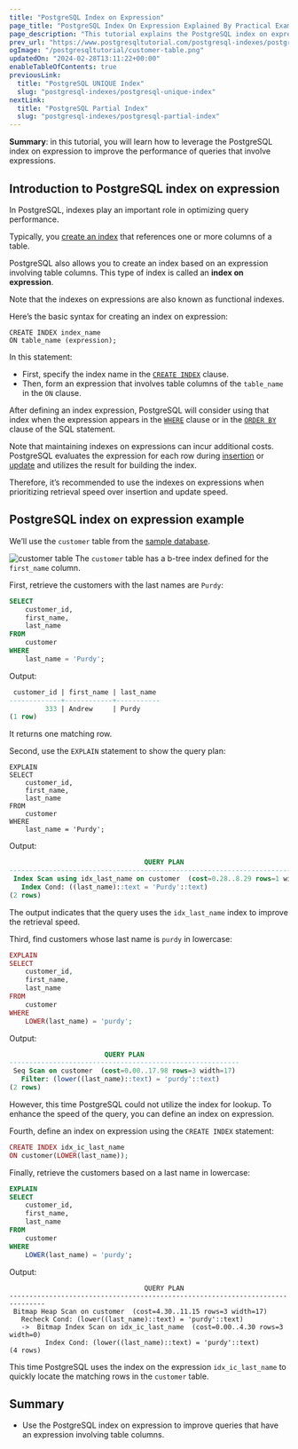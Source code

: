 ```yaml
---
title: "PostgreSQL Index on Expression"
page_title: "PostgreSQL Index On Expression Explained By Practical Examples"
page_description: "This tutorial explains the PostgreSQL index on expression and shows you how to leverage it to improve the performance of queries that contain expressions."
prev_url: "https://www.postgresqltutorial.com/postgresql-indexes/postgresql-index-on-expression/"
ogImage: "/postgresqltutorial/customer-table.png"
updatedOn: "2024-02-28T13:11:22+00:00"
enableTableOfContents: true
previousLink: 
  title: "PostgreSQL UNIQUE Index"
  slug: "postgresql-indexes/postgresql-unique-index"
nextLink: 
  title: "PostgreSQL Partial Index"
  slug: "postgresql-indexes/postgresql-partial-index"
---
```





**Summary**: in this tutorial, you will learn how to leverage the PostgreSQL index on expression to improve the performance of queries that involve expressions.


## Introduction to PostgreSQL index on expression

In PostgreSQL, indexes play an important role in optimizing query performance.

Typically, you [create an index](postgresql-create-index) that references one or more columns of a table.

PostgreSQL also allows you to create an index based on an expression involving table columns. This type of index is called an **index on expression**.

Note that the indexes on expressions are also known as functional indexes.

Here’s the basic syntax for creating an index on expression:


```phpsql
CREATE INDEX index_name 
ON table_name (expression);
```
In this statement:

* First, specify the index name in the [`CREATE INDEX`](postgresql-create-index) clause.
* Then, form an expression that involves table columns of the `table_name` in the `ON` clause.

After defining an index expression, PostgreSQL will consider using that index when the expression appears in the [`WHERE`](../postgresql-tutorial/postgresql-where) clause or in the [`ORDER BY`](../postgresql-tutorial/postgresql-order-by) clause of the SQL statement.

Note that maintaining indexes on expressions can incur additional costs. PostgreSQL evaluates the expression for each row during [insertion](../postgresql-tutorial/postgresql-insert) or [update](../postgresql-tutorial/postgresql-update) and utilizes the result for building the index.

Therefore, it’s recommended to use the indexes on expressions when prioritizing retrieval speed over insertion and update speed.


## PostgreSQL index on expression example

We’ll use the `customer` table from the [sample database](../postgresql-getting-started/postgresql-sample-database).


![customer table](/postgresqltutorial/customer-table.png)
The `customer` table has a b\-tree index defined for the `first_name` column.

First, retrieve the customers with the last names are `Purdy`:


```sql
SELECT 
    customer_id, 
    first_name, 
    last_name 
FROM 
    customer 
WHERE 
    last_name = 'Purdy';
```
Output:


```sql
 customer_id | first_name | last_name
-------------+------------+-----------
         333 | Andrew     | Purdy
(1 row)
```
It returns one matching row.

Second, use the `EXPLAIN` statement to show the query plan:


```
EXPLAIN
SELECT 
    customer_id, 
    first_name, 
    last_name 
FROM 
    customer 
WHERE 
    last_name = 'Purdy';
```
Output:


```sql
                                  QUERY PLAN
-------------------------------------------------------------------------------
 Index Scan using idx_last_name on customer  (cost=0.28..8.29 rows=1 width=17)
   Index Cond: ((last_name)::text = 'Purdy'::text)
(2 rows)
```
The output indicates that the query uses the `idx_last_name` index to improve the retrieval speed.

Third, find customers whose last name is `purdy` in lowercase:


```php
EXPLAIN
SELECT 
    customer_id, 
    first_name, 
    last_name 
FROM 
    customer 
WHERE 
    LOWER(last_name) = 'purdy';
```
Output:


```sql
                        QUERY PLAN
----------------------------------------------------------
 Seq Scan on customer  (cost=0.00..17.98 rows=3 width=17)
   Filter: (lower((last_name)::text) = 'purdy'::text)
(2 rows)
```
However, this time PostgreSQL could not utilize the index for lookup. To enhance the speed of the query, you can define an index on expression.

Fourth, define an index on expression using the `CREATE INDEX` statement:


```php
CREATE INDEX idx_ic_last_name
ON customer(LOWER(last_name));
```
Finally, retrieve the customers based on a last name in lowercase:


```sql
EXPLAIN
SELECT 
    customer_id, 
    first_name, 
    last_name 
FROM 
    customer 
WHERE 
    LOWER(last_name) = 'purdy';
```
Output:


```
                                  QUERY PLAN
-------------------------------------------------------------------------------
 Bitmap Heap Scan on customer  (cost=4.30..11.15 rows=3 width=17)
   Recheck Cond: (lower((last_name)::text) = 'purdy'::text)
   ->  Bitmap Index Scan on idx_ic_last_name  (cost=0.00..4.30 rows=3 width=0)
         Index Cond: (lower((last_name)::text) = 'purdy'::text)
(4 rows)
```
This time PostgreSQL uses the index on the expression `idx_ic_last_name` to quickly locate the matching rows in the `customer` table.


## Summary

* Use the PostgreSQL index on expression to improve queries that have an expression involving table columns.

